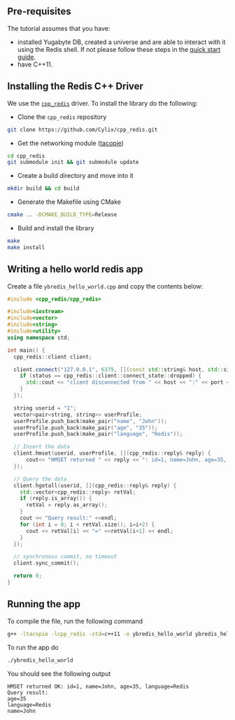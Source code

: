 
## Pre-requisites

The tutorial assumes that you have:

- installed Yugabyte DB, created a universe and are able to interact with it using the Redis shell. If
  not please follow these steps in the [quick start guide](../../../quick-start/test-redis/).
- have C++11.

## Installing the Redis C++ Driver

We use the [`cpp_redis`](https://redis.io/clients#c--) driver. To install the library do the following:

- Clone the `cpp_redis` repository
```{.sh .copy}
git clone https://github.com/Cylix/cpp_redis.git
```

- Get the networking module ([tacopie](https://github.com/Cylix/tacopie))
```{.sh .copy}
cd cpp_redis
git submodule init && git submodule update
```

- Create a build directory and move into it
```{.sh .copy}
mkdir build && cd build
```

- Generate the Makefile using CMake
```{.sh .copy}
cmake .. -DCMAKE_BUILD_TYPE=Release
```

- Build and install the library
```{.sh .copy}
make
make install
```

## Writing a hello world redis app

Create a file `ybredis_hello_world.cpp` and copy the contents below:

```{.cpp .copy}
#include <cpp_redis/cpp_redis>

#include<iostream>
#include<vector>
#include<string>
#include<utility>
using namespace std;

int main() {
  cpp_redis::client client;

  client.connect("127.0.0.1", 6379, [](const std::string& host, std::size_t port, cpp_redis::client::connect_state status) {
    if (status == cpp_redis::client::connect_state::dropped) {
      std::cout << "client disconnected from " << host << ":" << port << std::endl;
    }
  });

  string userid = "1";
  vector<pair<string, string>> userProfile;
  userProfile.push_back(make_pair("name", "John"));
  userProfile.push_back(make_pair("age", "35"));
  userProfile.push_back(make_pair("language", "Redis"));

  // Insert the data
  client.hmset(userid, userProfile, [](cpp_redis::reply& reply) {
      cout<< "HMSET returned " << reply << ": id=1, name=John, age=35, language=Redis" << endl;
  });

  // Query the data
  client.hgetall(userid, [](cpp_redis::reply& reply) {
    std::vector<cpp_redis::reply> retVal;
    if (reply.is_array()) {
      retVal = reply.as_array();
    }
    cout << "Query result:" <<endl;
    for (int i = 0; i < retVal.size(); i=i+2) {
      cout << retVal[i] << "=" <<retVal[i+1] << endl; 
    }
  });

  // synchronous commit, no timeout
  client.sync_commit();

  return 0;
}
```

## Running the app

To compile the file, run the following command

```{.sh .copy }
g++ -ltacopie -lcpp_redis -std=c++11 -o ybredis_hello_world ybredis_hello_world.cpp
```

To run the app do

```{.sh .copy}
./ybredis_hello_world
```

You should see the following output

```
HMSET returned OK: id=1, name=John, age=35, language=Redis
Query result: 
age=35
language=Redis
name=John
```
